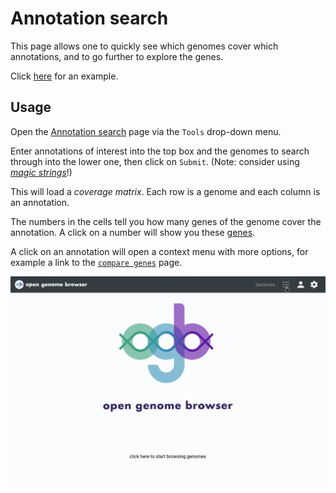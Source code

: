 <link rel="shortcut icon" type="image/svg+xml" href="/favicon.svg">

# Annotation search

This page allows one to quickly see which genomes cover which annotations, and to go further to explore the genes.

Click [here](https://opengenomebrowser.bioinformatics.unibe.ch/annotation-search/?annotations=EC%3A2.4.1.18+FAD-dependent!!!oxidoreductase+GO%3A0008989+K00231+R02120&genomes=%40tax%3ABacteria)
for an example.

## Usage

Open the [Annotation search](https://opengenomebrowser.bioinformatics.unibe.ch/annotation-search/) page via the `Tools` drop-down menu.

Enter annotations of interest into the top box and the genomes to search through into the lower one, then click on `Submit`.
(Note: consider using [_magic strings_](../tutorials/magic-strings.md)!)

This will load a _coverage matrix_. Each row is a genome and each column is an annotation.

The numbers in the cells tell you how many genes of the genome cover the annotation. A click on a number will show you
these [genes](../tutorials/gene.md).

A click on an annotation will open a context menu with more options, for example a link to the [`compare genes`](../tutorials/compare-genes.md) page.

![annnotation search demo](../media/annotation-search.apng)
